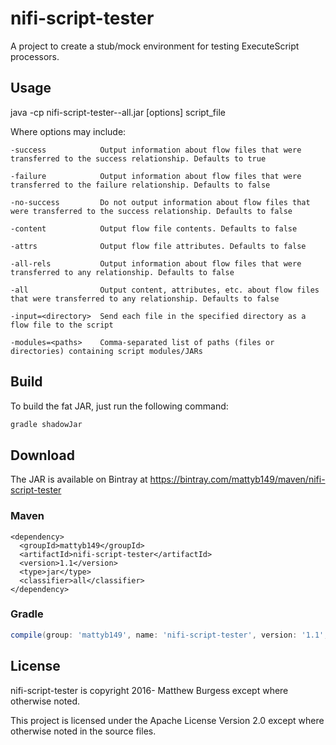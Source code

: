 # nifi-script-tester
A project to create a stub/mock environment for testing ExecuteScript processors.

## Usage

java -cp nifi-script-tester-<version>-all.jar [options] script_file

  Where options may include:
  
    -success            Output information about flow files that were transferred to the success relationship. Defaults to true
    
    -failure            Output information about flow files that were transferred to the failure relationship. Defaults to false
    
    -no-success         Do not output information about flow files that were transferred to the success relationship. Defaults to false
    
    -content            Output flow file contents. Defaults to false
    
    -attrs              Output flow file attributes. Defaults to false
    
    -all-rels           Output information about flow files that were transferred to any relationship. Defaults to false
    
    -all                Output content, attributes, etc. about flow files that were transferred to any relationship. Defaults to false
    
    -input=<directory>  Send each file in the specified directory as a flow file to the script
    
    -modules=<paths>    Comma-separated list of paths (files or directories) containing script modules/JARs
    
    
    
## Build

To build the fat JAR, just run the following command:

```gradle
gradle shadowJar
```


## Download
The JAR is available on Bintray at https://bintray.com/mattyb149/maven/nifi-script-tester


### Maven
```maven
<dependency>
  <groupId>mattyb149</groupId>
  <artifactId>nifi-script-tester</artifactId>
  <version>1.1</version>
  <type>jar</type>
  <classifier>all</classifier>
</dependency>
```

### Gradle
```gradle
compile(group: 'mattyb149', name: 'nifi-script-tester', version: '1.1', ext: 'jar', classifier: 'all')
```

## License

nifi-script-tester is copyright 2016- Matthew Burgess except where otherwise noted.

This project is licensed under the Apache License Version 2.0 except where otherwise noted in the source files.
